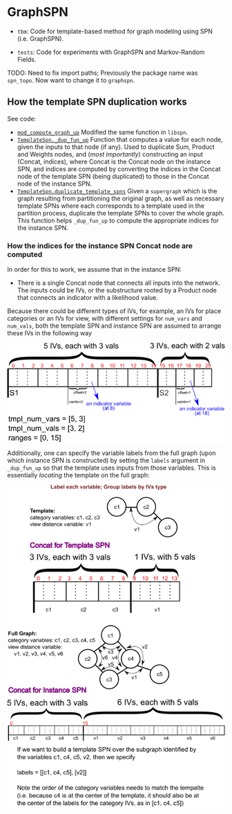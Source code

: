 # GraphSPN

* `tbm`: Code for template-based method for graph modeling using SPN (i.e. GraphSPN).

* `tests`: Code for experiments with GraphSPN and Markov-Random Fields.

TODO: Need to fix import paths; Previously the package name was `spn_topo`. Now want to change it to `graphspn`.

## How the template SPN duplication works

See code:
* [`mod_compute_graph_up`](spn_model.py#L243) Modified the same function in `libspn`.
* [`TemplateSpn._dup_fun_up`](tbm/spn_template.py#L196) Function that computes a value for each node, given the inputs to that node (if any). Used to duplicate Sum, Product and Weights nodes, and (_most importantly_) constructing an input (Concat, indices), where Concat is the Concat node on the instance SPN, and indices are computed by converting the indices in the Concat node of the template SPN (being duplicated) to those in the Concat node of the instance SPN.
* [`TemplateSpn.duplicate_template_spns`](tbm/spn_template.py#L243) Given a `supergraph` which is the graph resulting from partitioning the original graph, as well as necessary template SPNs where each corresponds to a template used in the partition process, duplicate the template SPNs to cover the whole graph. This function helps `_dup_fun_up` to compute the appropriate indices for the instance SPN.

### How the indices for the instance SPN Concat node are computed

In order for this to work, we assume that in the instance SPN:
* There is a single Concat node that connects all inputs into the network. The inputs could be IVs, or the substructure rooted by a Product node that connects an indicator with a likelihood value.

Because there could be different types of IVs, for example, an IVs for place categories or an IVs for view, with different settings for `num_vars` and `num_vals`, both the template SPN and instance SPN are assumed to arrange these IVs in the following way

![ivs arrangement](misc/ivs_arrangement.png)

Additionally, one can specify the variable labels from the full graph (upon which instance SPN is constructed) by
setting the `labels` argument in `_dup_fun_up` so that the template uses inputs from those variables. This is essentially
_locating_ the template on the full graph:

![labels matching](misc/labels_matching.png)